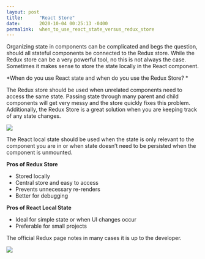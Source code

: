 ```yaml
---
layout: post
title:      "React Store"
date:       2020-10-04 00:25:13 -0400
permalink:  when_to_use_react_state_versus_redux_store
---
```



Organizing state in components can be complicated and begs the question, should all stateful components be connected to the Redux store. While the Redux store can be a very powerful tool, no this is not always the case. Sometimes it makes sense to store the state locally in the React component.  

*When do you use React state and when do you use the Redux Store? *

The Redux store should be used when unrelated components need to access the same state. Passing state through many parent and child components will get very messy and the store quickly fixes this problem.  Additionally, the Redux Store is a great solution when you are keeping track of any state changes. 

![](https://i.imgur.com/1C1vjMd.png)

The React local state should be used when the state is only relevant to the component you are in or when state doesn’t need to be persisted when the component is unmounted. 

**Pros of Redux Store**
* Stored locally 
* Central store and easy to access
* Prevents unnecessary re-renders
* Better for debugging


**Pros of React Local State**
* Ideal for simple state or when UI changes occur
* Preferable for small projects

The official Redux page notes in many cases it is up to the developer. 


![](https://imgur.com/ge7ZNby.png)

